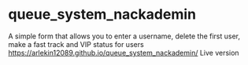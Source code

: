 # queue_system_nackademin
A simple form that allows you to enter a username, delete the first user, make a fast track and VIP status for users
https://arlekin12089.github.io/queue_system_nackademin/ Live version
